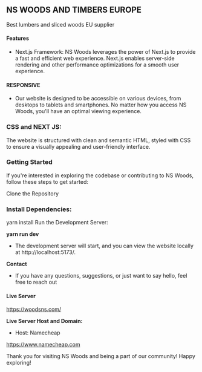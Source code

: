 NS WOODS AND TIMBERS EUROPE
---------------------------------------


Best lumbers and sliced woods EU supplier 

#### Features

* Next.js Framework: NS Woods leverages the power of Next.js to provide a fast and efficient web experience. Next.js enables server-side rendering and other performance optimizations for a smooth user experience.

#### RESPONSIVE

* Our website is designed to be accessible on various devices, from desktops to tablets and smartphones. No matter how you access NS Woods, you'll have an optimal viewing experience.

### CSS and NEXT JS:

The website is structured with clean and semantic HTML, styled with CSS to ensure a visually appealing and user-friendly interface.

### Getting Started

If you're interested in exploring the codebase or contributing to NS Woods, follow these steps to get started:

Clone the Repository

### Install Dependencies:


yarn install
Run the Development Server:


**yarn run dev**
- The development server will start, and you can view the website locally at http://localhost:5173/.

**Contact**
- If you have any questions, suggestions, or just want to say hello, feel free to reach out


#### Live Server

https://woodsns.com/


**Live Server Host and Domain:**  

- Host: Namecheap

https://www.namecheap.com

Thank you for visiting NS Woods and being a part of our community! Happy exploring!

